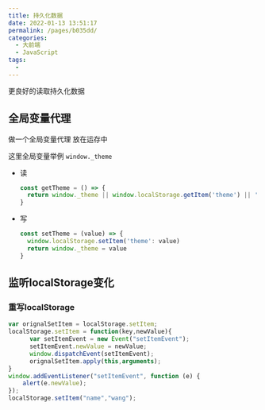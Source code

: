```yaml
---
title: 持久化数据
date: 2022-01-13 13:51:17
permalink: /pages/b035dd/
categories:
  - 大前端
  - JavaScript
tags:
  - 
---
```

更良好的读取持久化数据



## 全局变量代理

做一个全局变量代理 放在运存中

这里全局变量举例 `window._theme`

- 读

  ```js
  const getTheme = () => {
    return window._theme || window.localStorage.getItem('theme') || 'default'
  }
  ```

- 写

  ```js
  const setTheme = (value) => {
    window.localStorage.setItem('theme': value)
    return window._theme = value
  }
  ```



## 监听localStorage变化

### 重写localStorage

```jsx
var orignalSetItem = localStorage.setItem;
localStorage.setItem = function(key,newValue){
      var setItemEvent = new Event("setItemEvent");
      setItemEvent.newValue = newValue;
      window.dispatchEvent(setItemEvent);
      orignalSetItem.apply(this,arguments);
}
window.addEventListener("setItemEvent", function (e) {
    alert(e.newValue);
});
localStorage.setItem("name","wang");
```

